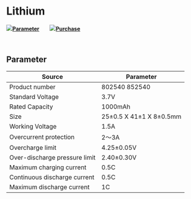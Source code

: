 # Lithium



 ![](http://heltec.cn/icon/list.png)**[Parameter](#parameter)**&nbsp;&nbsp;&nbsp;&nbsp;&nbsp;&nbsp; ![](http://heltec.cn/icon/shop.png)**[Purchase](https://item.taobao.com/item.htm?spm=2013.1.20141001.1.18545cc3k9jZcF&id=575306601114&scm=1007.12144.95220.42296_0&pvid=e65b35cd-abf8-4d33-b0b0-bc8517921844&utparam=%7B%22x_hestia_source%22%3A%2242296%22%2C%22x_object_type%22%3A%22item%22%2C%22x_mt%22%3A0%2C%22x_src%22%3A%2242296%22%2C%22x_pos%22%3A1%2C%22x_pvid%22%3A%22e65b35cd-abf8-4d33-b0b0-bc8517921844%22%2C%22x_object_id%22%3A575306601114%7D)**&nbsp;&nbsp;&nbsp;&nbsp;&nbsp;&nbsp; 

&nbsp;



## Parameter



| Source                        | Parameter               |
| ----------------------------- | ----------------------- |
| Product number                | 802540 852540           |
| Standard Voltage              | 3.7V                    |
| Rated Capacity                | 1000mAh                 |
| Size                          | 25±0.5 X 41±1 X 8±0.5mm |
| Working Voltage               | 1.5A                    |
| Overcurrent protection        | 2～3A                   |
| Overcharge limit              | 4.25±0.05V              |
| Over-discharge pressure limit | 2.40±0.30V              |
| Maximum charging current      | 0.5C                    |
| Continuous discharge current  | 0.5C                    |
| Maximum discharge current     | 1C                      |

